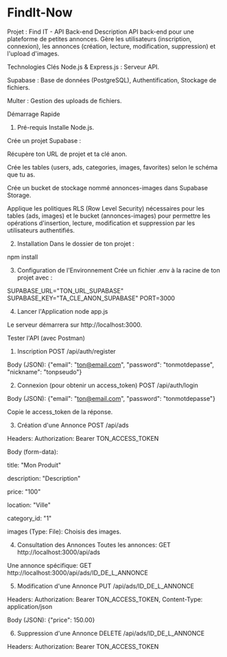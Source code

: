 # FindIt-Now

Projet : Find IT - API Back-end
Description
API back-end pour une plateforme de petites annonces. Gère les utilisateurs (inscription, connexion), les annonces (création, lecture, modification, suppression) et l'upload d'images.

Technologies Clés
Node.js & Express.js : Serveur API.

Supabase : Base de données (PostgreSQL), Authentification, Stockage de fichiers.

Multer : Gestion des uploads de fichiers.

Démarrage Rapide
1. Pré-requis
Installe Node.js.

Crée un projet Supabase :

Récupère ton URL de projet et ta clé anon.

Crée les tables (users, ads, categories, images, favorites) selon le schéma que tu as.

Crée un bucket de stockage nommé annonces-images dans Supabase Storage.

Applique les politiques RLS (Row Level Security) nécessaires pour les tables (ads, images) et le bucket (annonces-images) pour permettre les opérations d'insertion, lecture, modification et suppression par les utilisateurs authentifiés.

2. Installation
Dans le dossier de ton projet :

npm install

3. Configuration de l'Environnement
Crée un fichier .env à la racine de ton projet avec :

SUPABASE_URL="TON_URL_SUPABASE"
SUPABASE_KEY="TA_CLE_ANON_SUPABASE"
PORT=3000

4. Lancer l'Application
node app.js

Le serveur démarrera sur http://localhost:3000.

Tester l'API (avec Postman)
1. Inscription
POST /api/auth/register

Body (JSON): {"email": "ton@email.com", "password": "tonmotdepasse", "nickname": "tonpseudo"}

2. Connexion (pour obtenir un access_token)
POST /api/auth/login

Body (JSON): {"email": "ton@email.com", "password": "tonmotdepasse"}

Copie le access_token de la réponse.

3. Création d'une Annonce
POST /api/ads

Headers: Authorization: Bearer TON_ACCESS_TOKEN

Body (form-data):

title: "Mon Produit"

description: "Description"

price: "100"

location: "Ville"

category_id: "1"

images (Type: File): Choisis des images.

4. Consultation des Annonces
Toutes les annonces: GET http://localhost:3000/api/ads

Une annonce spécifique: GET http://localhost:3000/api/ads/ID_DE_L_ANNONCE

5. Modification d'une Annonce
PUT /api/ads/ID_DE_L_ANNONCE

Headers: Authorization: Bearer TON_ACCESS_TOKEN, Content-Type: application/json

Body (JSON): {"price": 150.00}

6. Suppression d'une Annonce
DELETE /api/ads/ID_DE_L_ANNONCE

Headers: Authorization: Bearer TON_ACCESS_TOKEN